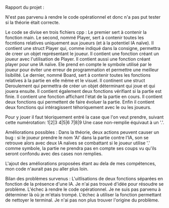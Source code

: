 Rapport du projet :

N'est pas parvenu à rendre le code opérationnel et donc n'a pas put tester si la théorie était correcte.

Le code se divise en trois fichiers cpp : 
Le premier sert à contenir la fonction main.
Le second, nommé Player, sert à contenir toutes les focntions relatives uniquement aux joueurs (et à la potentiel IA naïve).
  Il contient une struct Player qui, comme indiqué dans la consigne, permettra de creer un objet représentant le joueur.
  Il contient une fonction créant un joueur avec l'utilisation de Player.
  Il contient aussi une fonction créant player pour une IA naïve. Ele prend en compte le symbole utilisé par le joueur pour éviter une erreur de programmation et permettre une meilleur lisibilité.
Le dernier, nommé Board, sert à contenir toutes les fonctions relatives à la partie en elle même et le visuel.
  Il continent une struct Deroulement qui permettra de créer un objet déterminant qui joue et qui jouera ensuite.
  Il contient également deux fonctions vérifiant si la partie est finie.
  Il contient une fonction affichant l'état de la partie en cours.
  Il contient deux fonctions qui permettent de faire évoluer la partie.
  Enfin il contient deux fonctions qui intéragissent téhoriquement avec le ou les joueurs.

Pour y jouer il faut téoriquement entré la case que l'on veut prendre, suivant cette numérotation:
1|2|3
4|5|6
7|8|9
Une case non-remplie équivaut à un '.'.

Améliorations possibles : 
Dans la théorie, deux actions peuvent causer un bug :
  si le joueur prendre le nom 'AI' dans la partie contre l'IA, son se retrouve alors avec deux IA naïves se combattant
  si le joueur utilise '.' comme symbole, la partie ne prendra pas en compte ses coups vu qu'ils seront confondu avec des cases non remplies.
  
L'ajout des améliorations proposées étant au dela de mes compétences, mon code n'aurait pas pu aller plus loin.

Bilan des problèmes survenus : 
  L'uitlisations de deux fonctions séparées en fonction de la présence d'une IA. Je n'ai pas trouvé d'idée pour résoudre se problème.
  L'échec à rendre le code opérationnel. Je ne suis pas parvenu à déterminer là où je m'étais trompé.
  L'échec à utiliser la fonction permettant de nettoyer le terminal. Je n'ai pas non plus trouver l'origine du problème.
